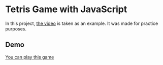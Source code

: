 # Tetris Game with JavaScript

In this project, [the video](https://www.youtube.com/watch?v=HEsAr2Yt2do) is taken as an example. It was made for practice purposes.

## Demo


[You can play this game](https://tetris-javascript.netlify.app/)
  
